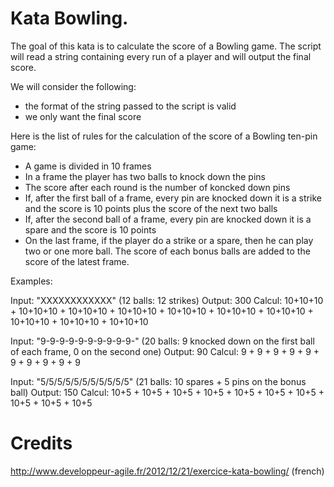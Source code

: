 # Kata Bowling.

The goal of this kata is to calculate the score of a Bowling game. The script will read a string
containing every run of a player and will output the final score.

We will consider the following:
 * the format of the string passed to the script is valid
 * we only want the final score

Here is the list of rules for the calculation of the score of a Bowling ten-pin game:

 * A game is divided in 10 frames
 * In a frame the player has two balls to knock down the pins
 * The score after each round is the number of koncked down pins
 * If, after the first ball of a frame, every pin are knocked down it is a strike and the score is 10 points
   plus the score of the next two balls
 * If, after the second ball of a frame, every pin are knocked down it is a spare and the score is 10 points
 * On the last frame, if the player do a strike or a spare, then he can play two or one more ball. The score of each bonus
   balls are added to the score of the latest frame.

Examples:

Input:  "XXXXXXXXXXXX" (12 balls: 12 strikes)
Output: 300
Calcul: 10+10+10 + 10+10+10 + 10+10+10 + 10+10+10 + 10+10+10 + 10+10+10 + 10+10+10 + 10+10+10 + 10+10+10 + 10+10+10

Input:  "9-9-9-9-9-9-9-9-9-9-" (20 balls: 9 knocked down on the first ball of each frame, 0 on the second one)
Output: 90
Calcul: 9 + 9 + 9 + 9 + 9 + 9 + 9 + 9 + 9 + 9

Input:  "5/5/5/5/5/5/5/5/5/5/5" (21 balls: 10 spares + 5 pins on the bonus ball)
Output: 150
Calcul: 10+5 + 10+5 + 10+5 + 10+5 + 10+5 + 10+5 + 10+5 + 10+5 + 10+5 + 10+5

# Credits

http://www.developpeur-agile.fr/2012/12/21/exercice-kata-bowling/ (french)